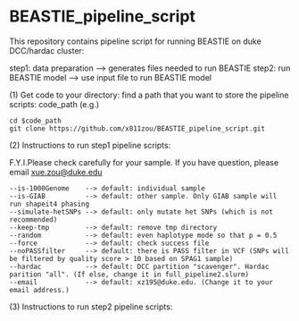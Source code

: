 # BEASTIE_pipeline_script
This repository contains pipeline script for running BEASTIE on duke DCC/hardac cluster:

step1: data preparation  --> generates files needed to run BEASTIE 
step2: run BEASTIE model --> use input file to run BEASTIE model

(1) Get code to your directory:
find a path that you want to store the pipeline scripts: code_path (e.g.)
```
cd $code_path
git clone https://github.com/x811zou/BEASTIE_pipeline_script.git
```

(2) Instructions to run step1 pipeline scripts:

F.Y.I.Please check carefully for your sample. If you have question, please email xue.zou@duke.edu
```
--is-1000Genome    --> default: individual sample
--is-GIAB          --> default: other sample. Only GIAB sample will run shapeit4 phasing
--simulate-hetSNPs --> default: only mutate het SNPs (which is not recommended)
--keep-tmp         --> default: remove tmp directory
--random           --> default: even haplotype mode so that p = 0.5
--force            --> default: check success file
--noPASSfilter     --> default: there is PASS filter in VCF (SNPs will be filtered by quality score > 10 based on SPAG1 sample)
--hardac           --> default: DCC partition "scavenger". Hardac parition "all". (If else, change it in full_pipeline2.slurm)
--email            --> default: xz195@duke.edu. (Change it to your email address.)
```
(3) Instructions to run step2 pipeline scripts:
